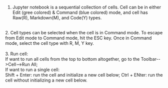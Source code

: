 1. Jupyter notebook is a sequential collection of cells. Cell can be in either Edit (gree colored) & Command (blue colored) mode, and
cell has Raw(R), Markdown(M), and Code(Y) types. <br>
<br>
2. Cell types can be selected when the cell is in Command mode. To escape from Edit mode to Command mode, hit the ESC key. Once in Command mode,
select the cell type with R, M, Y key.<br>
<br>
3. Run cell:<br>
If want to run all cells from the top to bottom altogether, go to the Toolbar-->Cell-->Run All;<br>
If want to run a single cell:<br>
  Shift + Enter: run the cell and initialize a new cell below;
  Ctrl + ENter: run the cell without initializing a new cell below.
  <br>

